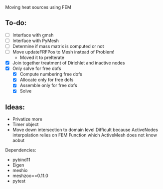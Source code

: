 Moving heat sources using FEM

To-do:
------
- [ ] Interface with gmsh
- [ ] Interface with PyMesh
- [ ] Determine if mass matrix is computed or not
- [ ] Move updateFRFPos to Mesh instead of Problem!
  - Moved it to preIterate
- [x] Join together treatment of Dirichlet and inactive nodes
- [x] Only solve for free dofs
    - [x] Compute numbering free dofs
    - [x] Allocate only for free dofs
    - [x] Assemble only for free dofs
    - [x] Solve

Ideas:
------
- Privatize more
- Timer object
- Move down intersection to domain level
Difficult because ActiveNodes interpolation relies on
FEM Function which ActiveMesh does not know aobut

Dependencies:

- pybind11
- Eigen
- meshio
- meshzoo==0.11.0
- pytest
